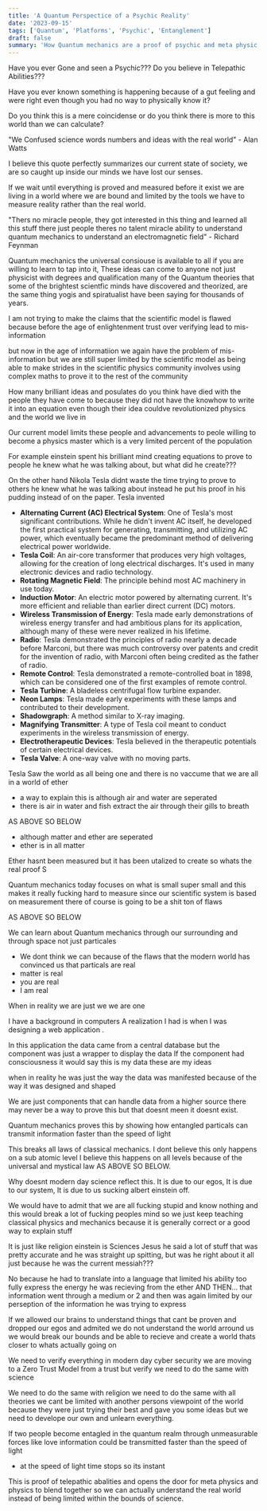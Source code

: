 ```yaml
---
title: 'A Quantum Perspectice of a Psychic Reality'
date: '2023-09-15'
tags: ['Quantum', 'Platforms', 'Psychic', 'Entanglement']
draft: false
summary: 'How Quantum mechanics are a proof of psychic and meta physic capabilities'
---
```


Have you ever Gone and seen a Psychic??? Do you believe in Telepathic Abilities???

Have you ever known something is happening because of a gut feeling and were right even though you had no way to physically know it?

Do you think this is a mere coincidense or do you think there is more to this world than we can calculate?

"We Confused science words numbers and ideas with the real world" - Alan Watts

I believe this quote perfectly summarizes our current state of society, we are so caught up inside our minds we have lost our senses.

If we wait until everything is proved and measured before it exist we are living in a world where we are bound and limited by the tools we have to measure reality rather than the real world.

"Thers no miracle people, they got interested in this thing and learned all this stuff there just people theres no talent miracle ability to understand quantum mechanics to understand an electromagnetic field" - Richard Feynman

Quantum mechanics the universal consiouse is available to all if you are willing to learn to tap into it,
These ideas can come to anyone not just physicist with degrees and qualification many of the Quantum theories that
some of the brightest scientfic minds have discovered and theorized, are the same thing yogis and spiratualist have been saying for thousands of years.

I am not trying to make the claims that the scientific model is flawed because before the age of enlightenment trust over verifying lead to mis-information

but now in the age of informatiion we again have the problem of mis-information but we are still super limited by the scientific model as being able to make strides in the scientific physics community involves using complex maths to prove it to the rest of the community

How many brilliant ideas and posulates do you think have died with the people they have come to because they did not have the knowhow to write it into an equation even though their idea couldve revolutionized physics and the world we live in

Our current model limits these people and advancements to peole willing to become a physics master which is a very limited percent of the population

For example einstein spent his brilliant mind creating equations to prove to people he knew what he was talking about, but what did he create???

On the other hand Nikola Tesla didnt waste the time trying to prove to others he knew what he was talking about instead he put his proof in his pudding instead of on the paper.
Tesla invented

- **Alternating Current (AC) Electrical System**: One of Tesla's most significant contributions. While he didn't invent AC itself, he developed the first practical system for generating, transmitting, and utilizing AC power, which eventually became the predominant method of delivering electrical power worldwide.
- **Tesla Coil**: An air-core transformer that produces very high voltages, allowing for the creation of long electrical discharges. It's used in many electronic devices and radio technology.
- **Rotating Magnetic Field**: The principle behind most AC machinery in use today.
- **Induction Motor**: An electric motor powered by alternating current. It's more efficient and reliable than earlier direct current (DC) motors.
- **Wireless Transmission of Energy**: Tesla made early demonstrations of wireless energy transfer and had ambitious plans for its application, although many of these were never realized in his lifetime.
- **Radio**: Tesla demonstrated the principles of radio nearly a decade before Marconi, but there was much controversy over patents and credit for the invention of radio, with Marconi often being credited as the father of radio.
- **Remote Control**: Tesla demonstrated a remote-controlled boat in 1898, which can be considered one of the first examples of remote control.
- **Tesla Turbine**: A bladeless centrifugal flow turbine expander.
- **Neon Lamps**: Tesla made early experiments with these lamps and contributed to their development.
- **Shadowgraph**: A method similar to X-ray imaging.
- **Magnifying Transmitter**: A type of Tesla coil meant to conduct experiments in the wireless transmission of energy.
- **Electrotherapeutic Devices**: Tesla believed in the therapeutic potentials of certain electrical devices.
- **Tesla Valve**: A one-way valve with no moving parts.

Tesla Saw the world as all being one and there is no vaccume that we are all in a world of ether

- a way to explain this is although air and water are seperated
- there is air in water and fish extract the air through their gills to breath

AS ABOVE SO BELOW

- although matter and ether are seperated
- ether is in all matter

Ether hasnt been measured but it has been utalized to create so whats the real proof S

Quantum mechanics today focuses on what is small super small and this makes it really fucking hard to measure since our scientific system is based on measurement there of course is going to be a shit ton of flaws

AS ABOVE SO BELOW

We can learn about Quantum mechanics through our surrounding and through space not just particales

- We dont think we can because of the flaws that the modern world has convinced us that particals are real
- matter is real
- you are real
- I am real

When in reality we are just we we are one

I have a background in computers A realization I had is when I was designing a web application
.

In this application the data came from a central database but the component was just a wrapper to display the data
If the component had consciousness it would say this is my data these are my ideas

when in reality he was just the way the data was manifested because of the way it was designed and shaped

We are just components that can handle data from a higher source there may never be a way to prove this but that doesnt meen it doesnt exist.

Quantum mechanics proves this by showing how entangled particals can transmit information faster than the speed of light

This breaks all laws of classical mechanics. I dont believe this only happens on a sub atomic level I believe this happens on all levels because of the universal and mystical law AS ABOVE SO BELOW.

Why doesnt modern day science reflect this. It is due to our egos, It is due to our system, It is due to us sucking albert einstein off.

We would have to admit that we are all fucking stupid and know nothing and this would break a lot of fucking peoples mind so we just keep teaching classical physics and mechanics because it is generally correct or a good way to explain stuff

It is just like religion einstein is Sciences Jesus he said a lot of stuff that was pretty accurate and he was straight up spitting, but was he right about it all just because he was the current messiah???

No because he had to translate into a language that limited his ability too fully express the energy he was recieving from the ether
AND THEN... that information went through a medium or 2 and then was again limited by our perseption of the information he was trying to express

If we allowed our brains to understand things that cant be proven and dropped our egos and admited we do not understand the world arround us we would break our bounds and be able to recieve and create a world thats closer to whats actually going on

We need to verify everything in modern day cyber security we are moving to a Zero Trust Model from a trust but verify we need to do the same with science

We need to do the same with religion we need to do the same with all theories we cant be limited with another persons viewpoint of the world because they were just trying their best and gave you some ideas but we need to develope our own and unlearn everything.

If two people become entagled in the quantum realm through unmeasurable forces like love information could be transmitted faster than the speed of light

- at the speed of light time stops so its instant

This is proof of telepathic abalities and opens the door for meta physics and physics to blend together so we can actually understand the real world instead of being limited within the bounds of science.
